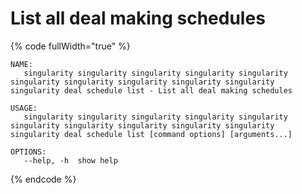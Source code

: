 # List all deal making schedules

{% code fullWidth="true" %}
```
NAME:
   singularity singularity singularity singularity singularity singularity singularity singularity singularity singularity singularity deal schedule list - List all deal making schedules

USAGE:
   singularity singularity singularity singularity singularity singularity singularity singularity singularity singularity singularity deal schedule list [command options] [arguments...]

OPTIONS:
   --help, -h  show help
```
{% endcode %}
